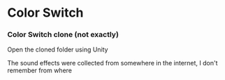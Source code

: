 # Color Switch
### Color Switch clone (not exactly)

Open the cloned folder using Unity

The sound effects were collected from somewhere in the internet, I don't remember from where